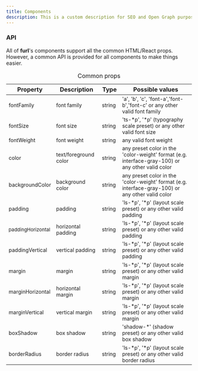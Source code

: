 ```yaml
---
title: Components
description: This is a custom description for SEO and Open Graph purposes, rather than the default generated excerpt. Simply add a description field to the frontmatter.
---
```


### API

All of **furl**'s components support all the common HTML/React props. However, a common API is provided for all components to make things easier.

<table>
  <caption>Common props</caption>
  <thead>
    <tr>
      <th>Property</th>
      <th>Description</th>
      <th>Type</th>
      <th colspan="2">Possible values</th>
    </tr>
  </thead>
  <tbody style="font-size: 14px;">
    <tr>
      <td class="font-c">fontFamily</td>
      <td>font family</td>
      <td>string</td>
      <td colspan="2" class='font-c'>'a', 'b', 'c', 'font-a','font-b','font-c' or any other valid font family</td>
    </tr>
    <tr>
      <td class="font-c">fontSize</td>
      <td>font size</td>
      <td>string</td>
      <td colspan="2" class='font-c'>'ts-*p', '*p' (typography scale preset) or any other valid font size</td>
    </tr>
    <tr>
      <td class="font-c">fontWeight</td>
      <td>font weight</td>
      <td>string</td>
      <td colspan="2" class='font-c'>any valid font weight</td>
    </tr>
    <tr>
      <td class="font-c">color</td>
      <td>text/foreground color</td>
      <td>string</td>
      <td colspan="2" class='font-c'>any preset color in the 'color-weight' format (e.g. interface-gray-100) or any other valid color</td>
    </tr>
    <tr>
      <td class="font-c" style="font-size: 14px">backgroundColor</td>
      <td>background color</td>
      <td>string</td>
      <td colspan="2" class='font-c'>any preset color in the 'color-weight' format (e.g. interface-gray-100) or any other valid color</td>
    </tr>
    <tr>
      <td class="font-c">padding</td>
      <td>padding</td>
      <td>string</td>
      <td colspan="2" class='font-c'>'ls-*p', '*p' (layout scale preset) or any other valid padding</td>
    </tr>
    <tr>
      <td class="font-c" style="font-size: 13px">paddingHorizontal</td>
      <td>horizontal padding</td>
      <td>string</td>
      <td colspan="2" class='font-c'>'ls-*p', '*p' (layout scale preset) or any other valid padding</td>
    </tr>
    <tr>
      <td class="font-c" style="font-size: 14px">paddingVertical</td>
      <td>vertical padding</td>
      <td>string</td>
      <td colspan="2" class='font-c'>'ls-*p', '*p' (layout scale preset) or any other valid padding</td>
    </tr>
    <tr>
      <td class="font-c">margin</td>
      <td>margin</td>
      <td>string</td>
      <td colspan="2" class='font-c'>'ls-*p', '*p' (layout scale preset) or any other valid margin</td>
    </tr>
    <tr>
      <td class="font-c" style="font-size: 14px">marginHorizontal</td>
      <td>horizontal margin</td>
      <td>string</td>
      <td colspan="2" class='font-c'>'ls-*p', '*p' (layout scale preset) or any other valid margin</td>
    </tr>
    <tr>
      <td class="font-c">marginVertical</td>
      <td>vertical margin</td>
      <td>string</td>
      <td colspan="2" class='font-c'>'ls-*p', '*p' (layout scale preset) or any other valid margin</td>
    </tr>
    <tr>
      <td class="font-c">boxShadow</td>
      <td>box shadow</td>
      <td>string</td>
      <td colspan="2" class='font-c'>'shadow-*' (shadow preset) or any other valid box shadow</td>
    </tr>
    <tr>
      <td class="font-c">borderRadius</td>
      <td>border radius</td>
      <td>string</td>
      <td colspan="2" class='font-c'>'ls-*p', '*p' (layout scale preset) or any other valid border radius</td>
    </tr>
  </tbody>
</table>